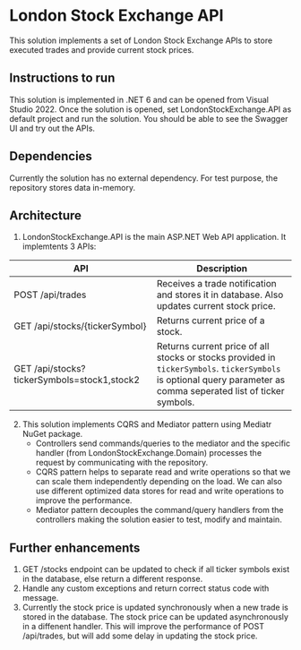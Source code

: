 # London Stock Exchange API
This solution implements a set of London Stock Exchange APIs to store executed trades and provide current stock prices. 

## Instructions to run
This solution is implemented in .NET 6 and can be opened from Visual Studio 2022. 
Once the solution is opened, set LondonStockExchange.API as default project and run the solution.
You should be able to see the Swagger UI and try out the APIs.

## Dependencies
Currently the solution has no external dependency. For test purpose, the repository stores data in-memory.

## Architecture
1. LondonStockExchange.API is the main ASP.NET Web API application. It implemtents 3 APIs:

| API                                           | Description                                                                                                                                                      |
| --------------------------------------------- | ---------------------------------------------------------------------------------------------------------------------------------------------------------------- |
| POST /api/trades                              | Receives a trade notification and stores it in database. Also updates current stock price.                                                                       | 
| GET /api/stocks/{tickerSymbol}                | Returns current price of a stock.                                                                                                                                |
| GET /api/stocks?tickerSymbols=stock1,stock2   | Returns current price of all stocks or stocks provided in `tickerSymbols`. `tickerSymbols` is optional query parameter as comma seperated list of ticker symbols.|

2. This solution implements CQRS and Mediator pattern using Mediatr NuGet package.
	- Controllers send commands/queries to the mediator and the specific handler (from LondonStockExchange.Domain) processes the request by communicating with the repository.
	- CQRS pattern helps to separate read and write operations so that we can scale them independently depending on the load. We can also use different optimized data stores for read and write operations to improve the performance.
	- Mediator pattern decouples the command/query handlers from the controllers making the solution easier to test, modify and maintain.

## Further enhancements
1. GET /stocks endpoint can be updated to check if all ticker symbols exist in the database, else return a different response.
2. Handle any custom exceptions and return correct status code with message.
3. Currently the stock price is updated synchronously when a new trade is stored in the database. The stock price can be updated asynchronously in a diffenent handler. This will improve the performance of POST /api/trades, but will add some delay in updating the stock price.
